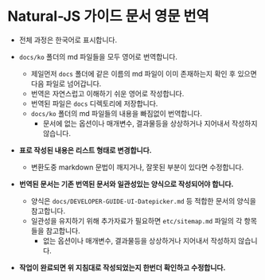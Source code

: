 # Natural-JS 가이드 문서 영문 번역

- 전체 과정은 한국어로 표시합니다.
- `docs/ko` 폴더의 md 파일들을 모두 영어로 번역합니다.
  - 제일먼저 `docs` 폴더에 같은 이름의 md 파일이 이미 존재하는지 확인 후 있으면 다음 파일로 넘어갑니다.
  - 번역은 자연스럽고 이해하기 쉬운 영어로 작성합니다.
  - 번역된 파일은 `docs` 디렉토리에 저장합니다.
  - `docs/ko` 폴더의 md 파일들의 내용을 빠짐없이 번역합니다.
    - 문서에 없는 옵션이나 매개변수, 결과물등을 상상하거나 지어내서 작성하지 않습니다.
- **표로 작성된 내용은 리스트 형태로 변경합니다.**
  - 변환도중 markdown 문법이 깨지거나, 잘못된 부분이 있다면 수정합니다.
- **번역된 문서는 기존 번역된 문서와 일관성있는 양식으로 작성되어야 합니다.**
  - 양식은 `docs/DEVELOPER-GUIDE-UI-Datepicker.md` 등 적합한 문서의 양식을 참고합니다.
  - 일관성을 유지하기 위해 추가자료가 필요하면 `etc/sitemap.md` 파일의 각 항목들을 참고합니다.
    - 없는 옵션이나 매개변수, 결과물등을 상상하거나 지어내서 작성하지 않습니다.

- **작업이 완료되면 위 지침대로 작성되었는지 한번더 확인하고 수정합니다.**